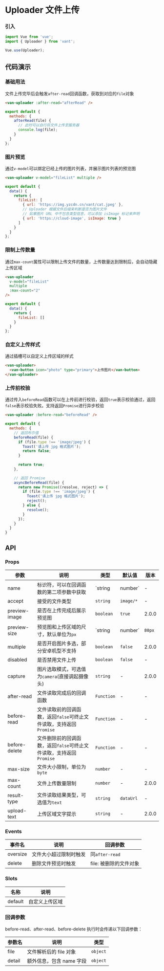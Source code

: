 # Uploader 文件上传

### 引入

``` javascript
import Vue from 'vue';
import { Uploader } from 'vant';

Vue.use(Uploader);
```

## 代码演示

### 基础用法

文件上传完毕后会触发`after-read`回调函数，获取到对应的`file`对象

```html
<van-uploader :after-read="afterRead" />
```

```javascript
export default {
  methods: {
    afterRead(file) {
      // 此时可以自行将文件上传至服务器
      console.log(file);
    }
  }
};
```

### 图片预览

通过`v-model`可以绑定已经上传的图片列表，并展示图片列表的预览图

```html
<van-uploader v-model="fileList" multiple />
```

```javascript
export default {
  data() {
    return {
      fileList: [
        { url: 'https://img.yzcdn.cn/vant/cat.jpeg' },
        // Uploader 根据文件后缀来判断是否为图片文件
        // 如果图片 URL 中不包含类型信息，可以添加 isImage 标记来声明
        { url: 'https://cloud-image', isImage: true }
      ]
    }
  }
};
```

### 限制上传数量

通过`max-count`属性可以限制上传文件的数量，上传数量达到限制后，会自动隐藏上传区域

```html
<van-uploader
  v-model="fileList"
  multiple
  :max-count="2"
/>
```

```javascript
export default {
  data() {
    return {
      fileList: []
    }
  }
};
```

### 自定义上传样式

通过插槽可以自定义上传区域的样式

```html
<van-uploader>
  <van-button icon="photo" type="primary">上传图片</van-button>
</van-uploader>
```

### 上传前校验

通过传入`beforeRead`函数可以在上传前进行校验，返回`true`表示校验通过，返回`false`表示校验失败。支持返回`Promise`进行异步校验

```html
<van-uploader :before-read="beforeRead" />
```

```js
export default {
  methods: {
    // 返回布尔值
    beforeRead(file) {
      if (file.type !== 'image/jpeg') {
        Toast('请上传 jpg 格式图片');
        return false;
      }
    
      return true;
    },

    // 返回 Promise
    asyncBeforeRead(file) {
      return new Promise((resolve, reject) => {
        if (file.type !== 'image/jpeg') {
          Toast('请上传 jpg 格式图片');
          reject();
        } else {
          resolve();
        }
      });
    }
  }
}
```

## API

### Props

| 参数 | 说明 | 类型 | 默认值 | 版本 |
|------|------|------|------|------|
| name | 标识符，可以在回调函数的第二项参数中获取 | `string | number` | - | 2.0.3 |
| accept | 接受的文件类型 | `string` | `image/*` | - |
| preview-image | 是否在上传完成后展示预览图 | `boolean` | `true` | 2.0.0 |
| preview-size | 预览图和上传区域的尺寸，默认单位为`px` | `string | number` | `80px` | 2.0.0 |
| multiple | 是否开启图片多选，部分安卓机型不支持 | `boolean` | `false` | 2.0.0 |
| disabled | 是否禁用文件上传 | `boolean` | `false` | - |
| capture | 图片选取模式，可选值为`camera`(直接调起摄像头) | `string` | - | 2.0.0 |
| after-read | 文件读取完成后的回调函数 | `Function` | - | - |
| before-read | 文件读取前的回调函数，返回`false`可终止文件读取，支持返回`Promise` | `Function` | - | - |
| before-delete | 文件删除前的回调函数，返回`false`可终止文件读取，支持返回`Promise` | `Function` | - | - |
| max-size | 文件大小限制，单位为`byte` | `number` | - | - |
| max-count | 文件上传数量限制 | `number` | - | 2.0.0 |
| result-type | 文件读取结果类型，可选值为`text` | `string` | `dataUrl` | - |
| upload-text | 上传区域文字提示 | `string` | - | 2.0.0 |

### Events

| 事件名 | 说明 | 回调参数 |
|------|------|------|
| oversize | 文件大小超过限制时触发 | 同`after-read` |
| delete | 删除文件预览时触发 | file: 被删除的文件对象 |

### Slots

| 名称 | 说明 |
|------|------|
| default | 自定义上传区域 |

### 回调参数

before-read、after-read、before-delete 执行时会传递以下回调参数：

| 参数名 | 说明 | 类型 |
|------|------|------|
| file | 文件解析后的 file 对象 | `object` |
| detail | 额外信息，包含 name 字段 | `object` |
